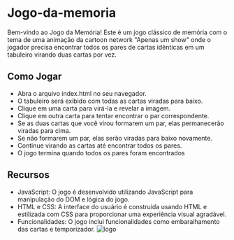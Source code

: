 # Jogo-da-memoria

Bem-vindo ao Jogo da Memória! Este é um jogo clássico de memória com o tema de uma animação da cartoon network "Apenas um show" onde o jogador precisa encontrar todos os pares de cartas idênticas em um tabuleiro virando duas cartas por vez.

## Como Jogar

- Abra o arquivo index.html no seu navegador.
- O tabuleiro será exibido com todas as cartas viradas para baixo.
- Clique em uma carta para virá-la e revelar a imagem.
- Clique em outra carta para tentar encontrar o par correspondente.
- Se as duas cartas que você virou formarem um par, elas permanecerão viradas para cima.
- Se não formarem um par, elas serão viradas para baixo novamente.
- Continue virando as cartas até encontrar todos os pares.
- O jogo termina quando todos os pares foram encontrados

## Recursos
- JavaScript: O jogo é desenvolvido utilizando JavaScript para manipulação do DOM e lógica do jogo.
- HTML e CSS: A interface do usuário é construída usando HTML e estilizada com CSS para proporcionar uma experiência visual agradável.
- Funcionalidades: O jogo inclui funcionalidades como embaralhamento das cartas e temporizador.
![logo](https://static.wikia.nocookie.net/apenasumshow/images/c/c9/Logo.png/revision/latest?cb=20130929224428&path-prefix=pt-br)
